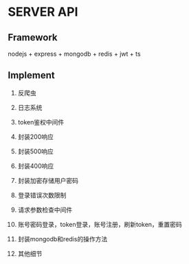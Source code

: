 # SERVER API

## Framework

nodejs + express + mongodb + redis + jwt + ts

## Implement

1. 反爬虫

2. 日志系统

3. token鉴权中间件

4. 封装200响应

5. 封装500响应

6. 封装400响应

7. 封装加密存储用户密码

8. 登录错误次数限制

9. 请求参数检查中间件

10. 账号密码登录，token登录，账号注册，刷新token，重置密码

11. 封装mongodb和redis的操作方法

12. 其他细节
